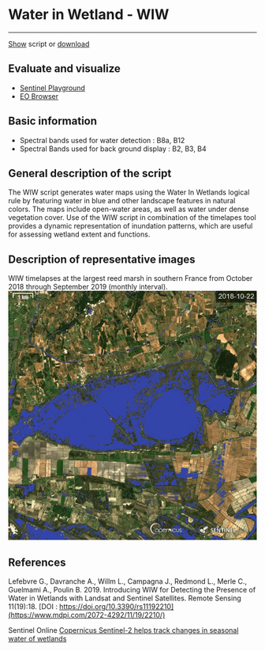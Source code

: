 # Water in Wetland - WIW



---

<a href="#" id='togglescript'>Show</a> script or [download](script.js)
<div id='script_view' style="display:none">

</div>

## Evaluate and visualize
 - [Sentinel Playground](https://apps.sentinel-hub.com/sentinel-playground/?source=S2&lat=43.5077&lng=4.5772&zoom=12&time=2019-12-06&evalscripturl=https://raw.githubusercontent.com/Tourduvalat/custom-scripts/master/sentinel-2/WIW/script.js)  
 - [EO Browser](https://apps.sentinel-hub.com/eo-browser/?lat=43.5077&lng=4.5772&zoom=12&time=2019-12-06&preset=CUSTOM&datasource=Sentinel-2%20L1C&layers=B02,B03,B04&evalscript=Ly8KLy8gRGV0ZWN0aW5nIHRoZSBQcmVzZW5jZSBvZiBXYXRlciBpbiBXZXRsYW5kcyB3aXRoIFNlbnRpbmVsLTIgU2F0ZWxsaXRlIChhYmJydi4gV0lXKQovLwovLyBHZW5lcmFsIGZvcm11bGE6IElGIEI4QTwwLjE4MDQgQU5EIEIxMjwwLjExMzEgVEhFTiBXYXRlciBFTFNFIE5vV2F0ZXIKLy8KLy8gVVJMIGh0dHBzOi8vd3d3LmluZGV4ZGF0YWJhc2UuZGUvZGIveHh4eHh4eHh4eHh4eHh4eHh4eHh4eHh4eHh4eHh4eC8vCgoKcmV0dXJuIEI4QTwwLjE4MDQmJkIxMjwwLjExMzE%2FWzUxLzI1NSw2OC8yNTUsMTcwLzI1NV06W0IwNCo1LEIwMyo1LEIwMio1XQoKLy8gcmV0dXJuIGEgYmx1ZSBjb2xvciB3aGVuIHdhdGVyIGlzIGRldGVjdGVkIGluIHdldGxhbmRzLgovLyBXaGVuIG5vIHdhdGVyLCByZXR1cm4gbGlnaHRlbiB0cnVlIGNvbG9yIGNvbXBvc2l0aW9uCgovLyBGYWxzZSBkZXRlY3Rpb24gcHJvYmxlbXMgOiBvbiA%3D&evalscripturl=https://raw.githubusercontent.com/Tourduvalat/custom-scripts/master/sentinel-2/WIW/script.js)   

## Basic information
 - Spectral bands used for water detection :  B8a, B12
 - Spectral Bands used for back ground display : B2, B3, B4



## General description of the script
The WIW script generates water maps using the Water In Wetlands logical rule by featuring water in blue and other landscape features in natural colors.  The maps include open-water areas, as well as water under dense vegetation cover. Use of the WIW script in combination of the timelapes tool provides a dynamic representation of inundation patterns, which are useful for assessing wetland extent and functions. 

## Description of representative images
WIW timelapses at the largest reed marsh in southern France from October 2018 through September 2019 (monthly interval).
![WIW-chasca](Timelapse-ChaSca-12-images.gif)
## References
 Lefebvre G., Davranche A., Willm L., Campagna J., Redmond L., Merle C., Guelmami A., Poulin B. 2019. Introducing WIW for Detecting the Presence of Water in Wetlands with Landsat and Sentinel Satellites. Remote Sensing 11(19):18. [DOI : https://doi.org/10.3390/rs11192210](https://www.mdpi.com/2072-4292/11/19/2210/)

Sentinel Online [Copernicus Sentinel-2 helps track changes in seasonal water of wetlands](https://sentinels.copernicus.eu/web/sentinel/news/-/article/copernicus-sentinel-2-helps-track-changes-in-seasonal-water-of-wetlands)

